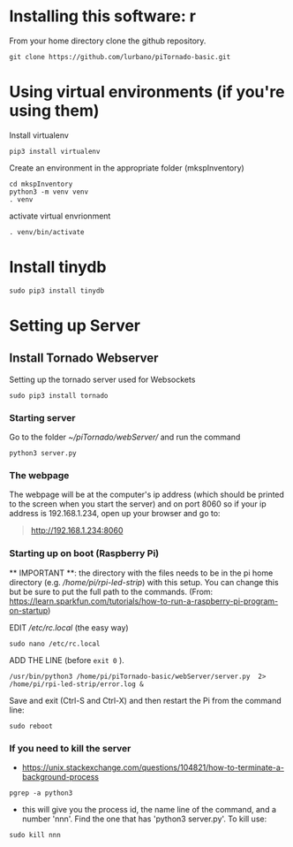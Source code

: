 

# Installing this software: r
From your home directory clone the github repository.
```console
git clone https://github.com/lurbano/piTornado-basic.git
```


# Using virtual environments (if you're using them)

Install virtualenv 

```console
pip3 install virtualenv
```

Create an environment in the appropriate folder (mkspInventory)
```console
cd mkspInventory
python3 -m venv venv
. venv
```

activate virtual envrionment
```console
. venv/bin/activate
```

# Install tinydb
```console
sudo pip3 install tinydb
```


# Setting up Server
## Install Tornado Webserver

Setting up the tornado server used for Websockets
```console
sudo pip3 install tornado
```

### Starting server
Go to the folder *~/piTornado/webServer/* and run the command
```console
python3 server.py
```

### The webpage
The webpage will be at the computer's ip address (which should be printed to the screen when you start the server) and on port 8060 so if your ip address is 192.168.1.234, open up your browser and go to:
> http://192.168.1.234:8060

### Starting up on boot (Raspberry Pi)
** IMPORTANT **: the directory with the files needs to be in the pi home directory (e.g. */home/pi/rpi-led-strip*) with this setup. You can change this but be sure to put the full path to the commands. (From: https://learn.sparkfun.com/tutorials/how-to-run-a-raspberry-pi-program-on-startup)

EDIT */etc/rc.local* (the easy way)
```console
sudo nano /etc/rc.local
```

ADD THE LINE (before `exit 0` ).
```
/usr/bin/python3 /home/pi/piTornado-basic/webServer/server.py  2> /home/pi/rpi-led-strip/error.log &
```

Save and exit (Ctrl-S and Ctrl-X) and then restart the Pi from the command line:
```console
sudo reboot
```


### If you need to kill the server
* https://unix.stackexchange.com/questions/104821/how-to-terminate-a-background-process
```console
pgrep -a python3
```
* this will give you the process id, the name line of the command, and a number 'nnn'. Find the one that has 'python3 server.py'. To kill use:
```console
sudo kill nnn
```
